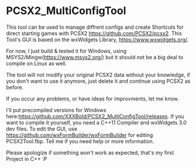 # PCSX2_MultiConfigTool

This tool can be used to manage diffrent configs and create Shortcuts for direct starting games with PCSX2 https://github.com/PCSX2/pcsx2.
This Tool's GUI is based on the wxWidgets Library, https://www.wxwidgets.org/.

For now, I just build & tested it for Windows, using MSYS2/Mingw(https://www.msys2.org/) but it should not be a big deal to compile on Linux as well.

The tool will not modify your original PCSX2 data without your knowledge, if you don't want to use it anymore, just delete it and continue using PCSX2 as before.

If you occur any problems, or have ideas for improvments, let me know.

I'll put precompiled versions for Windows here:https://github.com/XXXBold/PCSX2_MultiConfigTool/releases. If you want to compile it yourself, you need a C++11 Compiler and wxWidgets 3.0 dev files. To edit the GUI, use https://github.com/wxFormBuilder/wxFormBuilder for editing PCSX2Tool.fbp. 
Tell me if you need help or more information.

Please apologize if something won't work as expected, that's my first Project in C++ :P
